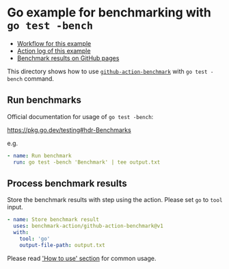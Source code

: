 Go example for benchmarking with `go test -bench`
=================================================

- [Workflow for this example](../../.github/workflows/go.yml)
- [Action log of this example](https://github.com/benchmark-action/github-action-benchmark/actions?query=workflow%3A%22Go+Example%22)
- [Benchmark results on GitHub pages](https://benchmark-action.github.io/github-action-benchmark/dev/bench/)

This directory shows how to use [`github-action-benchmark`](https://github.com/benchmark-action/github-action-benchmark)
with `go test -bench` command.

## Run benchmarks

Official documentation for usage of `go test -bench`:

https://pkg.go.dev/testing#hdr-Benchmarks

e.g.

```yaml
- name: Run benchmark
  run: go test -bench 'Benchmark' | tee output.txt
```

## Process benchmark results

Store the benchmark results with step using the action. Please set `go` to `tool` input.

```yaml
- name: Store benchmark result
  uses: benchmark-action/github-action-benchmark@v1
  with:
    tool: 'go'
    output-file-path: output.txt
```

Please read ['How to use' section](https://github.com/benchmark-action/github-action-benchmark#how-to-use) for common usage.
